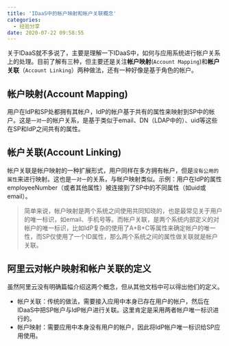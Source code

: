 ```yaml
---
title: 'IDaaS中的帐户映射和帐户关联概念'
categories:
  - 经验分享
date: 2020-07-22 09:58:55
---
```


关于IDaaS就不多说了，主要是理解一下IDaaS中，如何与应用系统进行帐户关系上的处理。目前了解有三种，但主要还是关注**帐户映射**(`Account Mapping`)和**帐户关联**（`Account Linking`）两种做法，还有一种好像是基于角色的帐户。

## 帐户映射(Account Mapping)

用户在IdP和SP处都拥有其帐户，IdP的帐户基于共有的属性来映射到SP中的帐户。这是`一对一`的帐户关系，是基于类似于email、DN（LDAP中的）、uid等这些在SP和IdP之间共有的属性。

## 帐户关联(Account Linking)

帐户关联是帐户映射的一种扩展形式，用户同样在多方拥有帐户，但是`没有公用的属性`来进行映射。这也是`一对一`的关系，与帐户映射类似。示例：用户在IdP的属性employeeNumber（或者其他属性）被连接到了SP中的不同属性（如uid或email）。


> 简单来说，帐户映射是两个系统之间使用共同知晓的，也是最常见关于用户的唯一标识，如email、手机号等。而帐户关联，是两个系统内部定义的对帐户的唯一标识，比如IdP复杂的使用了A+B+C等属性来确定帐户的唯一性，而SP仅使用了一个ID属性，那么两个系统之间的属性做关联就是帐户关联。


## 阿里云对帐户映射和帐户关联的定义

虽然阿里云没有明确篇幅介绍这两个概念，但从其他文档中可以得出他们的定义。
- 帐户关联：传统的做法，需要接入应用中本身已存在用户的帐户，然后在IDaaS中把SP帐户与IdP帐户进行关联。这里肯定是采用两者帐户唯一标识进行的。
- 帐户映射：需要应用中本身没有用户的帐户，因此将IdP帐户唯一标识给SP应用使用。
